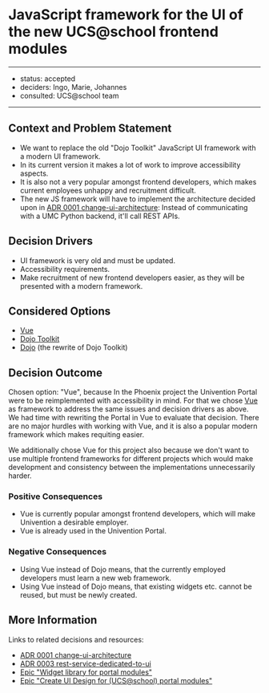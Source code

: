 
# JavaScript framework for the UI of the new UCS@school frontend modules

---

- status: accepted
- deciders: Ingo, Marie, Johannes
- consulted: UCS@school team

---

## Context and Problem Statement

- We want to replace the old "Dojo Toolkit" JavaScript UI framework with a modern UI framework.
- In its current version it makes a lot of work to improve accessibility aspects.
- It is also not a very popular amongst frontend developers, which makes current employees unhappy and recruitment difficult.
- The new JS framework will have to implement the architecture decided upon in [ADR 0001 change-ui-architecture](0001-change-ui-architecture.md):
  Instead of communicating with a UMC Python backend, it'll call REST APIs.

## Decision Drivers

- UI framework is very old and must be updated.
- Accessibility requirements.
- Make recruitment of new frontend developers easier, as they will be presented with a modern framework.

## Considered Options

- [Vue](https://vuejs.org/)
- [Dojo Toolkit](https://dojotoolkit.org/)
- [Dojo](https://dojo.io/home) (the rewrite of Dojo Toolkit)

## Decision Outcome

Chosen option: "Vue", because
In the Phoenix project the Univention Portal were to be reimplemented with accessibility in mind.
For that we chose [Vue](https://vuejs.org/) as framework to address the same issues and decision drivers as above.
We had time with rewriting the Portal in Vue to evaluate that decision. There are no major hurdles with working with
Vue, and it is also a popular modern framework which makes requiting easier.

We additionally chose Vue for this project also because we don't want to use multiple frontend frameworks for different
projects which would make development and consistency between the implementations unnecessarily harder.


### Positive Consequences

- Vue is currently popular amongst frontend developers, which will make Univention a desirable employer.
- Vue is already used in the Univention Portal. 

### Negative Consequences

- Using Vue instead of Dojo means, that the currently employed developers must learn a new web framework.
- Using Vue instead of Dojo means, that existing widgets etc. cannot be reused, but must be newly created.


## More Information

Links to related decisions and resources:

- [ADR 0001 change-ui-architecture](0001-change-ui-architecture.md)
- [ADR 0003 rest-service-dedicated-to-ui](0003-rest-service-dedicated-to-ui.md)
- [Epic "Widget library for portal modules"](https://git.knut.univention.de/groups/univention/-/epics/262)
- [Epic "Create UI Design for (UCS@school) portal modules"](https://git.knut.univention.de/groups/univention/-/epics/261)
